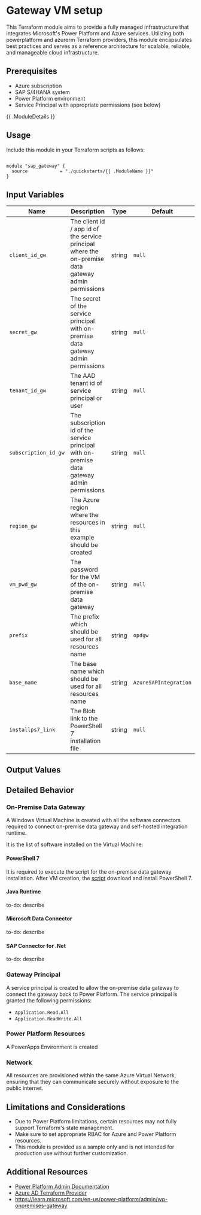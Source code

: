 # Gateway VM setup

This Terraform module aims to provide a fully managed infrastructure that integrates Microsoft's Power Platform and Azure services. Utilizing both powerplatform and azurerm Terraform providers, this module encapsulates best practices and serves as a reference architecture for scalable, reliable, and manageable cloud infrastructure.

## Prerequisites

- Azure subscription
- SAP S/4HANA system
- Power Platform environment
- Service Principal with appropriate permissions (see below)

{{ .ModuleDetails }}

## Usage

Include this module in your Terraform scripts as follows:

```hcl

module "sap_gateway" {
  source            = "./quickstarts/{{ .ModuleName }}"
}

```

## Input Variables

| Name | Description | Type | Default | Required |
|------|-------------|------|---------|:--------:|
| `client_id_gw` | The client id / app id of the service principal where the on-premise data gateway admin permissions | string | `null` | true |
| `secret_gw` | The secret of the service principal with on-premise data gateway admin permissions | string | `null` | true |
| `tenant_id_gw` | The AAD tenant id of service principal or user | string | `null` | true |
| `subscription_id_gw` | The subscription id of the service principal with on-premise data gateway admin permissions | string | `null` | true |
| `region_gw` | The Azure region where the resources in this example should be created | string | `null` | true |
| `vm_pwd_gw` | The password for the VM of the on-premise data gateway | string | `null` | true |
| `prefix` | The prefix which should be used for all resources name | string | `opdgw` | false |
| `base_name` | The base name which should be used for all resources name | string | `AzureSAPIntegration` | false |
| `installps7_link` | The Blob link to the PowerShell 7 installation file | string | `null` | true |

## Output Values

## Detailed Behavior

### On-Premise Data Gateway

A Windows Virtual Machine is created with all the software connectors required to connect on-premise data gateway and self-hosted integration runtime.

It is the list of software installed on the Virtual Machine:

#### PowerShell 7

It is required to execute the script for the on-premise data gateway installation. After VM creation, the [script](./gateway-vm/scripts/installps7.ps1) download and install PowerShell 7.

#### Java Runtime

to-do: describe

#### Microsoft Data Connector

to-do: describe

#### SAP Connector for .Net

to-do: describe

### Gateway Principal

A service principal is created to allow the on-premise data gateway to connect the gateway back to Power Platform.  The service principal is granted the following permissions:

- `Application.Read.All`
- `Application.ReadWrite.All`

### Power Platform Resources

A PowerApps Environment is created

### Network

All resources are provisioned within the same Azure Virtual Network, ensuring that they can communicate securely without exposure to the public internet.

## Limitations and Considerations

- Due to Power Platform limitations, certain resources may not fully support Terraform's state management.
- Make sure to set appropriate RBAC for Azure and Power Platform resources.
- This module is provided as a sample only and is not intended for production use without further customization.

## Additional Resources

- [Power Platform Admin Documentation](https://learn.microsoft.com/en-us/power-platform/admin/)
- [Azure AD Terraform Provider](https://registry.terraform.io/providers/hashicorp/azuread/latest/docs/guides/service_principal_configuration)
- <https://learn.microsoft.com/en-us/power-platform/admin/wp-onpremises-gateway>

